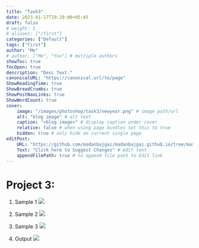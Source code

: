 ```yaml
---
title: "Task3"
date: 2023-01-17T19:29:00+05:45
draft: false
# weight: 1
# aliases: ["/first"]
categories: ["Default"]
tags: ["first"]
author: "Me"
# author: ["Me", "You"] # multiple authors
showToc: true
TocOpen: true
description: "Desc Text."
canonicalURL: "https://canonical.url/to/page"
ShowReadingTime: true
ShowBreadCrumbs: true
ShowPostNavLinks: true
ShowWordCount: true
cover:
    image: "/images/photoshop/task3/newyear.png" # image path/url
    alt: "blog image" # alt text
    caption: "<blog image>" # display caption under cover
    relative: false # when using page bundles set this to true
    hidden: true # only hide on current single page
editPost:
    URL: "https://github.com/madanbajgai/madanbajgai.github.io/tree/master/content/posts/"
    Text: "Click here to Suggest Changes" # edit text
    appendFilePath: true # to append file path to Edit link
---
```

# Project 3: 
1. Sample 1
![](/images/photoshop/task3/firecracker2.png)
2. Sample 2
![](/images/photoshop/task3/flower.jpg)
3. Sample 3
![](/images/photoshop/task3/rope.jpg)

4. Output
![](/images/photoshop/task3/newyear.png)



